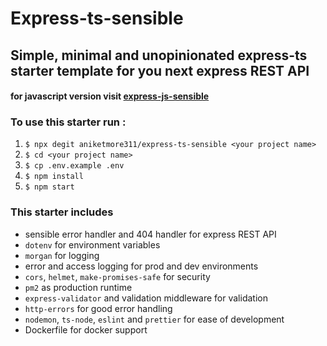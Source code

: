 # Express-ts-sensible

## Simple, minimal and unopinionated express-ts starter template for you next express REST API

#### for javascript version visit [express-js-sensible](https://www.github.com/aniketmore311/express-js-sensible)

### To use this starter run :

1. `$ npx degit aniketmore311/express-ts-sensible <your project name>`
2. `$ cd <your project name>`
3. `$ cp .env.example .env`
4. `$ npm install`
5. `$ npm start`

### This starter includes

- sensible error handler and 404 handler for express REST API
- `dotenv` for environment variables
- `morgan` for logging
- error and access logging for prod and dev environments
- `cors`, `helmet`, `make-promises-safe` for security
- `pm2` as production runtime
- `express-validator` and validation middleware for validation
- `http-errors` for good error handling
- `nodemon`, `ts-node`, `eslint` and `prettier` for ease of development
- Dockerfile for docker support
